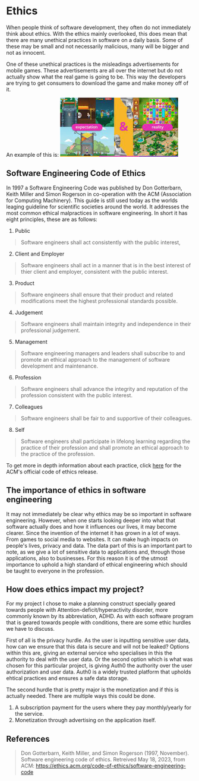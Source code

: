 # Ethics
When people think of software development, they often do not immediately think about ethics. With the ethics mainly overlooked, this does mean that there are many unethical practices in software on a daily basis. Some of these may be small and not necessarily malicious, many will be bigger and not as innocent. 

One of these unethical practices is the misleadings advertisements for mobile games. These advertisements are all over the internet but do not actually show what the real game is going to be. This way the developers are trying to get consumers to download the game and make money off of it. 

An example of this is:
![Example of a mobile game ad](Images/../../Images/Ethics1.jpg)

## Software Engineering Code of Ethics
In 1997 a Software Engineering Code was published by Don Gotterbarn, Keith Miller and Simon Rogerson in co-operation with the ACM (Association for Computing Machinery). This guide is still used today as the worlds leaging guideline for scientific societies around the world. It addresses the most common ethical malpractices in software engineering. In short it has eight principles, these are as follows:
1. Public
> Software engineers shall act consistently with the public interest,
2. Client and Employer
> Software engineers shall act in a manner that is in the best interest of thier client and employer, consistent with the public interest.
3. Product
> Software engineers shall ensure that their product and related modifications meet the highest professional standards possible.
4. Judgement
> Software engineers shall maintain integrity and independence in their professional judgement.
5. Management
> Software engineering managers and leaders shall subscribe to and promote an ethical approach to the management of software development and maintenance. 
6. Profession
> Software engineers shall advance the integrity and reputation of the profession consistent with the public interest.
7. Colleagues
> Software engineers shall be fair to and supportive of their colleagues.
8. Self
> Software engineers shall participate in lifelong learning regarding the practice of their profession and shall promote an ethical approach to the practice of the profession. 

To get more in depth information about each practice, click [here](https://ethics.acm.org/code-of-ethics/software-engineering-code/) for the ACM's official code of ethics release. 

## The importance of ethics in software engineering
It may not immediately be clear why ethics may be so important in software engineering. However, when one starts looking deeper into what that software actually does and how it influences our lives, it may become clearer. Since the invention of the internet it has grown in a lot of ways. From games to social media to websites. It can make hugh impacts on people's lives, privacy and data. The data part of this is an important part to note, as we give a lot of sensitive data to applications and, through those applications, also to businesses. For this reason it is of the utmost importance to uphold a high standard of ethical engineering which should be taught to everyone in the profession. 

## How does ethics impact my project?
For my project I chose to make a planning construct specially geared towards people with Attention-deficit/hyperactivity disorder, more commonly known by its abbreviation, ADHD. As with each software program that is geared towards people with conditions, there are some ethic hurdles we have to discuss.

First of all is the privacy hurdle. As the user is inputting sensitive user data, how can we ensure that this data is secure and will not be leaked? Options within this are, giving an external service who specialises in this the authority to deal with the user data. Or the second option which is what was chosen for this particular project, is giving Auth0 the authority over the user authorization and user data. Auth0 is a widely trusted platform that upholds ehtical practices and ensures a safe data storage. 

The second hurdle that is pretty major is the monetization and if this is actually needed. There are multiple ways this could be done.
1. A subscription payment for the users where they pay monthly/yearly for the service.
2. Monetization through advertising on the application itself. 

## References
>Don Gotterbarn, Keith Miller, and Simon Rogerson (1997, November). Software engineering code of ethics. Retreived May 18, 2023, from ACM: https://ethics.acm.org/code-of-ethics/software-engineering-code
